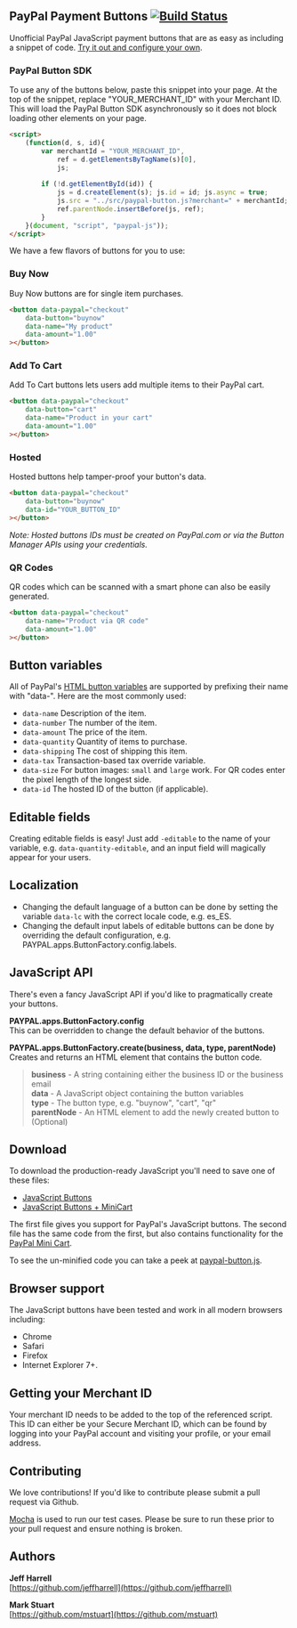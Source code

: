 ## PayPal Payment Buttons [![Build Status](https://travis-ci.org/paypal/JavaScriptButtons.png?branch=master)](https://travis-ci.org/paypal/JavaScriptButtons)

Unofficial PayPal JavaScript payment buttons that are as easy as including a snippet of code. [Try it out and configure your own](http://paypal.github.com/JavaScriptButtons/).

### PayPal Button SDK
To use any of the buttons below, paste this snippet into your page.  At the top of the snippet, replace "YOUR_MERCHANT_ID" with your Merchant ID.  This will load the PayPal Button SDK asynchronously so it does not block loading other elements on your page.

```html
<script>
	(function(d, s, id){
		var merchantId = "YOUR_MERCHANT_ID",
			ref = d.getElementsByTagName(s)[0],
			js;
			
		if (!d.getElementById(id)) {
			js = d.createElement(s); js.id = id; js.async = true;
			js.src = "../src/paypal-button.js?merchant=" + merchantId;
			ref.parentNode.insertBefore(js, ref);
		}
	}(document, "script", "paypal-js"));
</script>
```
    
We have a few flavors of buttons for you to use:

### Buy Now
Buy Now buttons are for single item purchases.

```html
<button data-paypal="checkout"
    data-button="buynow"
    data-name="My product"
	data-amount="1.00"
></button>
```


### Add To Cart
Add To Cart buttons lets users add multiple items to their PayPal cart.

```html
<button data-paypal="checkout"
    data-button="cart"
    data-name="Product in your cart"
    data-amount="1.00"
></button>
```

### Hosted 
Hosted buttons help tamper-proof your button's data. 

```html
<button data-paypal="checkout"
    data-button="buynow"
    data-id="YOUR_BUTTON_ID"
></button>
```

*Note: Hosted buttons IDs must be created on PayPal.com or via the Button Manager APIs using your credentials.*

### QR Codes
QR codes which can be scanned with a smart phone can also be easily generated.

```html
<button data-paypal="checkout"
    data-name="Product via QR code"
    data-amount="1.00"
></button>
```

## Button variables
All of PayPal's [HTML button variables](https://cms.paypal.com/us/cgi-bin/?cmd=_render-content&content_ID=developer/e_howto_html_Appx_websitestandard_htmlvariables) are supported by prefixing their name with "data-". Here are the most commonly used:

* `data-name` Description of the item.
* `data-number` The number of the item.
* `data-amount` The price of the item.
* `data-quantity` Quantity of items to purchase.
* `data-shipping` The cost of shipping this item.
* `data-tax` Transaction-based tax override variable.
* `data-size` For button images: `small` and `large` work. For QR codes enter the pixel length of the longest side.
* `data-id` The hosted ID of the button (if applicable).

## Editable fields
Creating editable fields is easy! Just add `-editable` to the name of your variable, e.g. `data-quantity-editable`, and an input field will magically appear for your users.


## Localization
* Changing the default language of a button can be done by setting the variable `data-lc` with the correct locale code, e.g. es_ES.
* Changing the default input labels of editable buttons can be done by overriding the default configuration, e.g. PAYPAL.apps.ButtonFactory.config.labels.


## JavaScript API
There's even a fancy JavaScript API if you'd like to pragmatically create your buttons.

**PAYPAL.apps.ButtonFactory.config**  
This can be overridden to change the default behavior of the buttons.

**PAYPAL.apps.ButtonFactory.create(business, data, type, parentNode)**  
Creates and returns an HTML element that contains the button code. 
> **business** - A string containing either the business ID or the business email  
> **data** - A JavaScript object containing the button variables  
> **type** - The button type, e.g. "buynow", "cart", "qr"  
> **parentNode** - An HTML element to add the newly created button to (Optional)  


## Download
To download the production-ready JavaScript you'll need to save one of these files:

* [JavaScript Buttons](https://github.com/paypal/JavaScriptButtons/blob/master/dist/paypal-button.min.js)
* [JavaScript Buttons + MiniCart](https://github.com/paypal/JavaScriptButtons/blob/master/dist/paypal-button-minicart.min.js)

The first file gives you support for PayPal's JavaScript buttons. The second file has the same code from the first, but also contains functionality for the [PayPal Mini Cart](https://github.com/jeffharrell/MiniCart).

To see the un-minified code you can take a peek at [paypal-button.js](https://github.com/paypal/JavaScriptButtons/blob/master/src/paypal-button.js).


## Browser support 
The JavaScript buttons have been tested and work in all modern browsers including:

* Chrome
* Safari
* Firefox
* Internet Explorer 7+.


## Getting your Merchant ID
Your merchant ID needs to be added to the top of the referenced script. This ID can either be your Secure Merchant ID, which can be found by logging into your PayPal account and visiting your profile, or your email address.


## Contributing 

We love contributions! If you'd like to contribute please submit a pull request via Github. 

[Mocha](https://github.com/visionmedia/mocha) is used to run our test cases. Please be sure to run these prior to your pull request and ensure nothing is broken.


## Authors
**Jeff Harrell**  
[https://github.com/jeffharrell](https://github.com/jeffharrell)

**Mark Stuart**  
[https://github.com/mstuart](https://github.com/mstuart)
